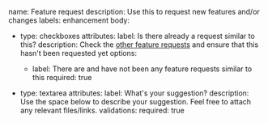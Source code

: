 name: Feature request
description: Use this to request new features and/or changes
labels: enhancement
body:
- type: checkboxes
  attributes:
    label: Is there already a request similar to this?
    description: Check the [other feature requests](https://github.com/Jack1424/RealTimeWeather/issues?q=label%3Aenhancement+) and ensure that this hasn't been requested yet
  options:
    -  label: There are and have not been any feature requests similar to this
       required: true

- type: textarea
  attributes:
    label: What's your suggestion?
    description: Use the space below to describe your suggestion. Feel free to attach any relevant files/links.
  validations:
    required: true